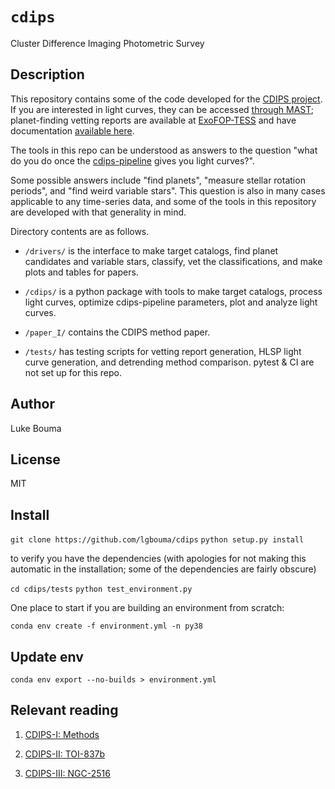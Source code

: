 # `cdips`
Cluster Difference Imaging Photometric Survey

## Description

This repository contains some of the code developed for the [CDIPS
project](https://arxiv.org/abs/1910.01133).  If you are interested in light
curves, they can be accessed [through
MAST](https://archive.stsci.edu/hlsp/cdips); planet-finding vetting reports are
available at [ExoFOP-TESS](https://exofop.ipac.caltech.edu/tess/) and have
documentation [available here](http://lgbouma.com/notes/).

The tools in this repo can be understood as answers to the question "what do
you do once the [cdips-pipeline](https://github.com/waqasbhatti/cdips-pipeline)
gives you light curves?".

Some possible answers include "find planets", "measure stellar rotation
periods", and "find weird variable stars".  This question is also in many cases
applicable to any time-series data, and some of the tools in this repository
are developed with that generality in mind.

Directory contents are as follows.

* `/drivers/` is the interface to make target catalogs, find planet candidates
  and variable stars, classify, vet the classifications, and make plots and
  tables for papers.

* `/cdips/` is a python package with tools to make target catalogs, process
  light curves, optimize cdips-pipeline parameters, plot and analyze light
  curves.

* `/paper_I/` contains the CDIPS method paper.

* `/tests/` has testing scripts for vetting report generation, HLSP light curve
  generation, and detrending method comparison.  pytest & CI are not set up for
  this repo.

## Author

Luke Bouma

## License

MIT

## Install

`git clone https://github.com/lgbouma/cdips`
`python setup.py install`

to verify you have the dependencies (with apologies for not making this
automatic in the installation; some of the dependencies are fairly obscure)

`cd cdips/tests`
`python test_environment.py`

One place to start if you are building an environment from scratch:

`conda env create -f environment.yml -n py38`

## Update env

`conda env export --no-builds > environment.yml`

## Relevant reading

1. [CDIPS-I: Methods](https://ui.adsabs.harvard.edu/abs/2019ApJS..245...13B/abstract)

2. [CDIPS-II: TOI-837b](https://ui.adsabs.harvard.edu/abs/2020AJ....160..239B/abstract)

3. [CDIPS-III: NGC-2516](https://ui.adsabs.harvard.edu/abs/2021AJ....162..197B/abstract)
